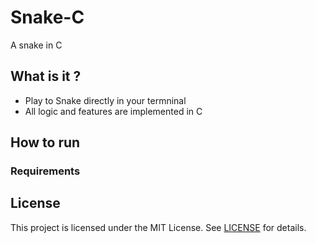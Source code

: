 # Snake-C
A snake in C

## What is it ?
- Play to Snake directly in your termninal
- All logic and features are implemented in C
## How to run 
### Requirements 


## License
This project is licensed under the MIT License. See [LICENSE](LICENSE) for details.
